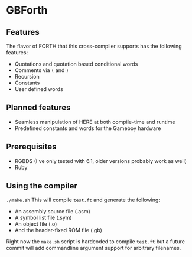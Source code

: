 # GBForth

## Features
The flavor of FORTH that this cross-compiler supports has the following features:
- Quotations and quotation based conditional words
- Comments via `(` and `)`
- Recursion
- Constants
- User defined words

## Planned features
- Seamless manipulation of HERE at both compile-time and runtime
- Predefined constants and words for the Gameboy hardware

## Prerequisites
- RGBDS (I've only tested with 6.1, older versions probably work as well)
- Ruby

## Using the compiler
`./make.sh`
This will compile `test.ft` and generate the following:
- An assembly source file (.asm)
- A symbol list file (.sym)
- An object file (.o)
- And the header-fixed ROM file (.gb)

Right now the `make.sh` script is hardcoded to compile `test.ft` but
a future commit will add commandline argument support for arbitrary
filenames.

